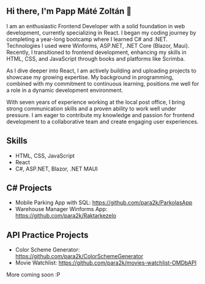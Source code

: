 ## Hi there, I'm Papp Máté Zoltán 👋

I am an enthusiastic Frontend Developer with a solid foundation in web development, currently specializing in React. I began my coding journey by completing a year-long bootcamp where I learned C# and .NET. 
Technologies I used were Winforms, ASP.NET, .NET Core (Blazor, Maui). Recently, I transitioned to frontend development, enhancing my skills in HTML, CSS, and JavaScript through books and platforms like Scrimba.

As I dive deeper into React, I am actively building and uploading projects to showcase my growing expertise. My background in programming, combined with my commitment to continuous learning, positions me well for a role in a dynamic development environment.

With seven years of experience working at the local post office, I bring strong communication skills and a proven ability to work well under pressure. I am eager to contribute my knowledge and passion for frontend development to a collaborative team and create engaging user experiences.

## Skills
- HTML, CSS, JavaScript
- React
- C#, ASP.NET, Blazor, .NET MAUI
## C# Projects
- Mobile Parking App with SQL: https://github.com/para2k/ParkolasApp
- Warehouse Manager Winforms App: https://github.com/para2k/Raktarkezelo

## API Practice Projects
- Color Scheme Generator: https://github.com/para2k/ColorSchemeGenerator
- Movie Watchlist: https://github.com/para2k/movies-watchlist-OMDbAPI

More coming soon :P
